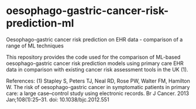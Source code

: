 # oesophago-gastric-cancer-risk-prediction-ml
Oesophago-gastric cancer risk prediction on EHR data - comparison of a range of ML techniques 

This repository provides the code used for the comparison of ML-based oesophago-gastric cancer risk prediction models using primary care EHR data in comparison with existing cancer risk assessment tools in the UK (1).



References:
(1) Stapley S, Peters TJ, Neal RD, Rose PW, Walter FM, Hamilton W. The risk of oesophago-gastric cancer in symptomatic patients in primary care: a large case–control study using electronic records. Br J Cancer. 2013 Jan;108(1):25–31. doi: 10.1038/bjc.2012.551
